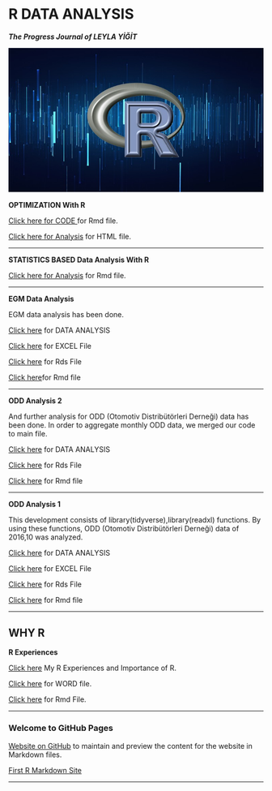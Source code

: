 
# R DATA ANALYSIS

***The Progress Journal of LEYLA YİĞİT***

![Screenshot](765242_2578.jpg)


**OPTIMIZATION With R**

[Click here for CODE ](https://github.com/DATALOVERVISUALIZER/LEYLAS_REPO_BIGDATA_R/blob/master/R/OptimizationWithR/Optimizationwith_R_Examples.Rmd) for Rmd file.

[Click here for Analysis](R/OptimizationWithR/Optimizationwith_R_Examples.html) for HTML file.

***

**STATISTICS BASED Data Analysis With R**

[Click here for Analysis](https://github.com/DATALOVERVISUALIZER/LEYLAS_REPO_BIGDATA/blob/master/R/Exercise5.Rmd) for Rmd file.

***

**EGM Data Analysis**

EGM data analysis has been done. 

[Click here](R/Exercise4/EGM__Pension_Monitoring_Center__Data_Analysis.html) for DATA ANALYSIS

[Click here](https://github.com/DATALOVERVISUALIZER/LEYLAS_REPO_BIGDATA/blob/master/R/Exercise4/egm_example_data.xlsx) for EXCEL File

[Click here](https://github.com/DATALOVERVISUALIZER/LEYLAS_REPO_BIGDATA/blob/master/R/Exercise4/egm_data.rds) for Rds File

[Click here](https://github.com/DATALOVERVISUALIZER/LEYLAS_REPO_BIGDATA/blob/master/R/Exercise4/EGM_Data_Analysis.Rmd)for Rmd file

***

**ODD Analysis 2**

And further analysis for ODD (Otomotiv Distribütörleri Derneği) data has been done. In order to aggregate monthly ODD data, we merged our code to main file.

[Click here](R/Exercise3/RMarkdown-Homework-ODD_Sales_Aggregate.html) for DATA ANALYSIS

[Click here](https://github.com/DATALOVERVISUALIZER/LEYLAS_REPO_BIGDATA/blob/master/R/Exercise3/car_data_aggregate.rds) for Rds File

[Click here](https://github.com/DATALOVERVISUALIZER/LEYLAS_REPO_BIGDATA/blob/master/R/Exercise3/RMarkdown-Homework-ODD_Sales_Aggregate.Rmd) for Rmd file

***

**ODD Analysis 1**

This development consists of library(tidyverse),library(readxl) functions. By using these functions, ODD (Otomotiv Distribütörleri Derneği) data of 2016,10 was analyzed.

[Click here](R/Exercise2/RMarkdown-Homework-ODDAnalysis_Assignment2.html) for DATA ANALYSIS

[Click here](https://github.com/DATALOVERVISUALIZER/LEYLAS_REPO_BIGDATA/blob/master/R/Exercise2/odd_retail_sales_2016_10.xlsx) for EXCEL File

[Click here](https://github.com/DATALOVERVISUALIZER/LEYLAS_REPO_BIGDATA/blob/master/R/Exercise2/car_data_oct_16.rds) for Rds File

[Click here](https://github.com/DATALOVERVISUALIZER/LEYLAS_REPO_BIGDATA/blob/master/R/Exercise2/RMarkdown-Homework-ODDAnalysis_Assignment2.Rmd) for Rmd file

***
## WHY R
**R Experiences**

[Click here](R/Exercise1/RMarkdown-Homework-Rexamples_Assignment1.html) My R Experiences and Importance of R.

[Click here](https://github.com/DATALOVERVISUALIZER/LEYLAS_REPO_BIGDATA/blob/master/R/Exercise1/RMarkdown-Homework.docx) for WORD file.

[Click here](https://github.com/DATALOVERVISUALIZER/LEYLAS_REPO_BIGDATA/blob/master/R/Exercise1/RMarkdown-Homework-Rexamples_Assignment1.Rmd) for Rmd File.

***

### Welcome to GitHub Pages

[Website on GitHub](C:\Users\Kafein\Documents\github2\DATALOVERVISUALIZER\LEYLAS_REPO_BIGDATA/index.md) to maintain and preview the content for the website in Markdown files.

[First R Markdown Site](file:///C:/Users/Kafein/Documents/github2/DATALOVERVISUALIZER/LEYLAS_REPO_BIGDATA/R/Exercise0/RMarkdown-Homework-Assignment0.html)

***
